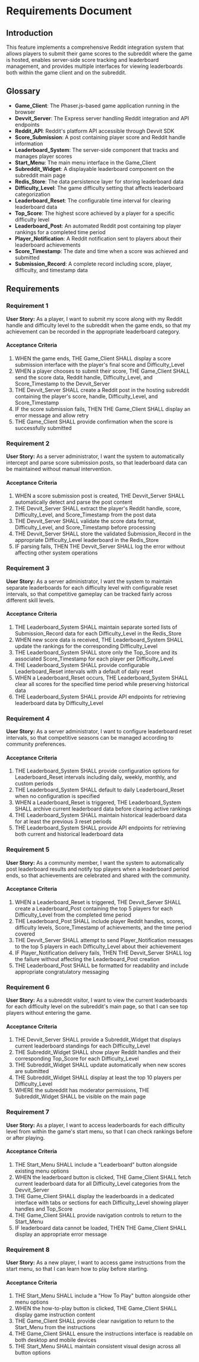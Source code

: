 # Requirements Document

## Introduction

This feature implements a comprehensive Reddit integration system that allows players to submit their game scores to the subreddit where the game is hosted, enables server-side score tracking and leaderboard management, and provides multiple interfaces for viewing leaderboards both within the game client and on the subreddit.

## Glossary

- **Game_Client**: The Phaser.js-based game application running in the browser
- **Devvit_Server**: The Express server handling Reddit integration and API endpoints
- **Reddit_API**: Reddit's platform API accessible through Devvit SDK
- **Score_Submission**: A post containing player score and Reddit handle information
- **Leaderboard_System**: The server-side component that tracks and manages player scores
- **Start_Menu**: The main menu interface in the Game_Client
- **Subreddit_Widget**: A displayable leaderboard component on the subreddit main page
- **Redis_Store**: The data persistence layer for storing leaderboard data
- **Difficulty_Level**: The game difficulty setting that affects leaderboard categorization
- **Leaderboard_Reset**: The configurable time interval for clearing leaderboard data
- **Top_Score**: The highest score achieved by a player for a specific difficulty level
- **Leaderboard_Post**: An automated Reddit post containing top player rankings for a completed time period
- **Player_Notification**: A Reddit notification sent to players about their leaderboard achievements
- **Score_Timestamp**: The date and time when a score was achieved and submitted
- **Submission_Record**: A complete record including score, player, difficulty, and timestamp data

## Requirements

### Requirement 1

**User Story:** As a player, I want to submit my score along with my Reddit handle and difficulty level to the subreddit when the game ends, so that my achievement can be recorded in the appropriate leaderboard category.

#### Acceptance Criteria

1. WHEN the game ends, THE Game_Client SHALL display a score submission interface with the player's final score and Difficulty_Level
2. WHEN a player chooses to submit their score, THE Game_Client SHALL send the score data, Reddit handle, Difficulty_Level, and Score_Timestamp to the Devvit_Server
3. THE Devvit_Server SHALL create a Reddit post in the hosting subreddit containing the player's score, handle, Difficulty_Level, and Score_Timestamp
4. IF the score submission fails, THEN THE Game_Client SHALL display an error message and allow retry
5. THE Game_Client SHALL provide confirmation when the score is successfully submitted

### Requirement 2

**User Story:** As a server administrator, I want the system to automatically intercept and parse score submission posts, so that leaderboard data can be maintained without manual intervention.

#### Acceptance Criteria

1. WHEN a score submission post is created, THE Devvit_Server SHALL automatically detect and parse the post content
2. THE Devvit_Server SHALL extract the player's Reddit handle, score, Difficulty_Level, and Score_Timestamp from the post data
3. THE Devvit_Server SHALL validate the score data format, Difficulty_Level, and Score_Timestamp before processing
4. THE Devvit_Server SHALL store the validated Submission_Record in the appropriate Difficulty_Level leaderboard in the Redis_Store
5. IF parsing fails, THEN THE Devvit_Server SHALL log the error without affecting other system operations

### Requirement 3

**User Story:** As a server administrator, I want the system to maintain separate leaderboards for each difficulty level with configurable reset intervals, so that competitive gameplay can be tracked fairly across different skill levels.

#### Acceptance Criteria

1. THE Leaderboard_System SHALL maintain separate sorted lists of Submission_Record data for each Difficulty_Level in the Redis_Store
2. WHEN new score data is received, THE Leaderboard_System SHALL update the rankings for the corresponding Difficulty_Level
3. THE Leaderboard_System SHALL store only the Top_Score and its associated Score_Timestamp for each player per Difficulty_Level
4. THE Leaderboard_System SHALL provide configurable Leaderboard_Reset intervals with a default of daily reset
5. WHEN a Leaderboard_Reset occurs, THE Leaderboard_System SHALL clear all scores for the specified time period while preserving historical data
6. THE Leaderboard_System SHALL provide API endpoints for retrieving leaderboard data by Difficulty_Level

### Requirement 4

**User Story:** As a server administrator, I want to configure leaderboard reset intervals, so that competitive seasons can be managed according to community preferences.

#### Acceptance Criteria

1. THE Leaderboard_System SHALL provide configuration options for Leaderboard_Reset intervals including daily, weekly, monthly, and custom periods
2. THE Leaderboard_System SHALL default to daily Leaderboard_Reset when no configuration is specified
3. WHEN a Leaderboard_Reset is triggered, THE Leaderboard_System SHALL archive current leaderboard data before clearing active rankings
4. THE Leaderboard_System SHALL maintain historical leaderboard data for at least the previous 3 reset periods
5. THE Leaderboard_System SHALL provide API endpoints for retrieving both current and historical leaderboard data

### Requirement 5

**User Story:** As a community member, I want the system to automatically post leaderboard results and notify top players when a leaderboard period ends, so that achievements are celebrated and shared with the community.

#### Acceptance Criteria

1. WHEN a Leaderboard_Reset is triggered, THE Devvit_Server SHALL create a Leaderboard_Post containing the top 5 players for each Difficulty_Level from the completed time period
2. THE Leaderboard_Post SHALL include player Reddit handles, scores, difficulty levels, Score_Timestamp of achievements, and the time period covered
3. THE Devvit_Server SHALL attempt to send Player_Notification messages to the top 5 players in each Difficulty_Level about their achievement
4. IF Player_Notification delivery fails, THEN THE Devvit_Server SHALL log the failure without affecting the Leaderboard_Post creation
5. THE Leaderboard_Post SHALL be formatted for readability and include appropriate congratulatory messaging

### Requirement 6

**User Story:** As a subreddit visitor, I want to view the current leaderboards for each difficulty level on the subreddit's main page, so that I can see top players without entering the game.

#### Acceptance Criteria

1. THE Devvit_Server SHALL provide a Subreddit_Widget that displays current leaderboard standings for each Difficulty_Level
2. THE Subreddit_Widget SHALL show player Reddit handles and their corresponding Top_Score for each Difficulty_Level
3. THE Subreddit_Widget SHALL update automatically when new scores are submitted
4. THE Subreddit_Widget SHALL display at least the top 10 players per Difficulty_Level
5. WHERE the subreddit has moderator permissions, THE Subreddit_Widget SHALL be visible on the main page

### Requirement 7

**User Story:** As a player, I want to access leaderboards for each difficulty level from within the game's start menu, so that I can check rankings before or after playing.

#### Acceptance Criteria

1. THE Start_Menu SHALL include a "Leaderboard" button alongside existing menu options
2. WHEN the leaderboard button is clicked, THE Game_Client SHALL fetch current leaderboard data for all Difficulty_Level categories from the Devvit_Server
3. THE Game_Client SHALL display the leaderboards in a dedicated interface with tabs or sections for each Difficulty_Level showing player handles and Top_Score
4. THE Game_Client SHALL provide navigation controls to return to the Start_Menu
5. IF leaderboard data cannot be loaded, THEN THE Game_Client SHALL display an appropriate error message

### Requirement 8

**User Story:** As a new player, I want to access game instructions from the start menu, so that I can learn how to play before starting.

#### Acceptance Criteria

1. THE Start_Menu SHALL include a "How To Play" button alongside other menu options
2. WHEN the how-to-play button is clicked, THE Game_Client SHALL display game instruction content
3. THE Game_Client SHALL provide clear navigation to return to the Start_Menu from the instructions
4. THE Game_Client SHALL ensure the instructions interface is readable on both desktop and mobile devices
5. THE Start_Menu SHALL maintain consistent visual design across all button options
